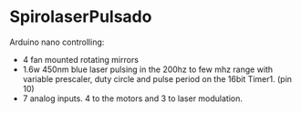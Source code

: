 # SpirolaserPulsado

Arduino nano controlling:

* 4 fan mounted rotating mirrors
* 1.6w 450nm blue laser pulsing in the 200hz to few mhz range with variable prescaler, duty circle and pulse period on the 16bit Timer1. (pin 10)
* 7 analog inputs. 4 to the motors and 3 to laser modulation.
